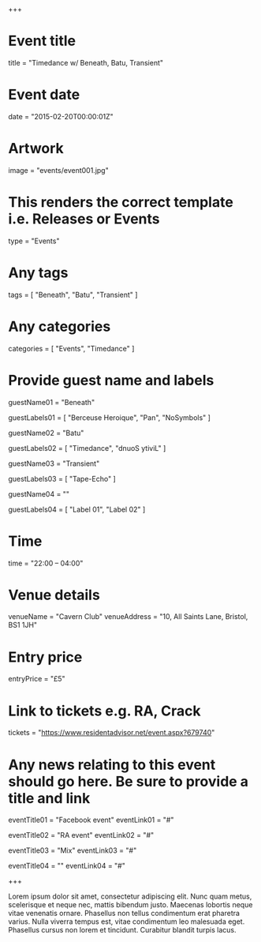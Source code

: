 +++

# Event title
title = "Timedance w/ Beneath, Batu, Transient"

# Event date
date = "2015-02-20T00:00:01Z"

# Artwork
image = "events/event001.jpg"

# This renders the correct template i.e. Releases or Events
type = "Events"

# Any tags
tags = [ 
	"Beneath", 
	"Batu",
	"Transient" 
]

# Any categories
categories = [
  "Events",
  "Timedance"
]

# Provide guest name and labels
guestName01 = "Beneath"

guestLabels01 = [
	"Berceuse Heroique",
	"Pan",
	"NoSymbols"
]

guestName02 = "Batu"

guestLabels02 = [
	"Timedance",
	"dnuoS ytiviL"
]

guestName03 = "Transient"

guestLabels03 = [
	"Tape-Echo"
]

guestName04 = ""

guestLabels04 = [
	"Label 01",
	"Label 02"
]

# Time
time = "22:00 – 04:00"

# Venue details
venueName = "Cavern Club"
venueAddress = "10, All Saints Lane, Bristol, BS1 1JH"

# Entry price
entryPrice = "£5"

# Link to tickets e.g. RA, Crack 
tickets = "https://www.residentadvisor.net/event.aspx?679740"

# Any news relating to this event should go here. Be sure to provide a title and link
eventTitle01 = "Facebook event"
eventLink01 = "#"

eventTitle02 = "RA event"
eventLink02 = "#"

eventTitle03 = "Mix"
eventLink03 = "#"

eventTitle04 = ""
eventLink04 = "#"


+++

<!-- Provide a summary/statement below -->
Lorem ipsum dolor sit amet, consectetur adipiscing elit. Nunc quam metus, scelerisque et neque nec, mattis bibendum justo. Maecenas lobortis neque vitae venenatis ornare. Phasellus non tellus condimentum erat pharetra varius. Nulla viverra tempus est, vitae condimentum leo malesuada eget. Phasellus cursus non lorem et tincidunt. Curabitur blandit turpis lacus.
